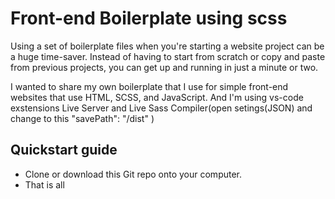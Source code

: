 # Front-end Boilerplate using scss

Using a set of boilerplate files when you're starting a website project can be a huge time-saver. Instead of having to start from scratch or copy and paste from previous projects, you can get up and running in just a minute or two.

I wanted to share my own boilerplate that I use for simple front-end websites that use HTML, SCSS, and JavaScript. And I'm using vs-code exstensions Live Server and Live Sass Compiler(open setings(JSON) and change to this "savePath": "/dist" )

## Quickstart guide

* Clone or download this Git repo onto your computer.
* That is all
 
